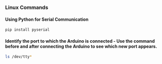 ### Linux Commands

#### Using Python for Serial Communication
```bash
pip install pyserial
```

#### Identify the port to which the Arduino is connected - Use the command before and after connecting the Arduino to see which new port appears.
```bash
ls /dev/tty*
```
<!-- If it doesn't work use Arduino IDE by going to Tools-> Port>

